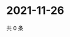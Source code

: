 # 2021-11-26

共 0 条

<!-- BEGIN WEIBO -->
<!-- 最后更新时间 Fri Nov 26 2021 08:38:13 GMT+0800 (China Standard Time) -->

<!-- END WEIBO -->

